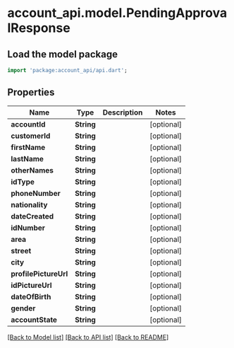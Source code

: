 # account_api.model.PendingApprovalResponse

## Load the model package
```dart
import 'package:account_api/api.dart';
```

## Properties
Name | Type | Description | Notes
------------ | ------------- | ------------- | -------------
**accountId** | **String** |  | [optional] 
**customerId** | **String** |  | [optional] 
**firstName** | **String** |  | [optional] 
**lastName** | **String** |  | [optional] 
**otherNames** | **String** |  | [optional] 
**idType** | **String** |  | [optional] 
**phoneNumber** | **String** |  | [optional] 
**nationality** | **String** |  | [optional] 
**dateCreated** | **String** |  | [optional] 
**idNumber** | **String** |  | [optional] 
**area** | **String** |  | [optional] 
**street** | **String** |  | [optional] 
**city** | **String** |  | [optional] 
**profilePictureUrl** | **String** |  | [optional] 
**idPictureUrl** | **String** |  | [optional] 
**dateOfBirth** | **String** |  | [optional] 
**gender** | **String** |  | [optional] 
**accountState** | **String** |  | [optional] 

[[Back to Model list]](../README.md#documentation-for-models) [[Back to API list]](../README.md#documentation-for-api-endpoints) [[Back to README]](../README.md)


